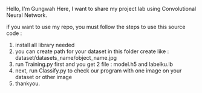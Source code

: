 Hello, I'm Gungwah
Here, I want to share my project lab using Convolutional Neural Network.

if you want to use my repo, you must follow the steps to use this source code :

1.  install all library needed
2.  you can create path for your dataset in this folder create like : dataset/datasets_name/object_name.jpg
3.  run Training.py first and you get 2 file : model.h5 and labelku.lb
4.  next, run Classify.py to check our program with one image on your dataset or other image
5.  thankyou.
